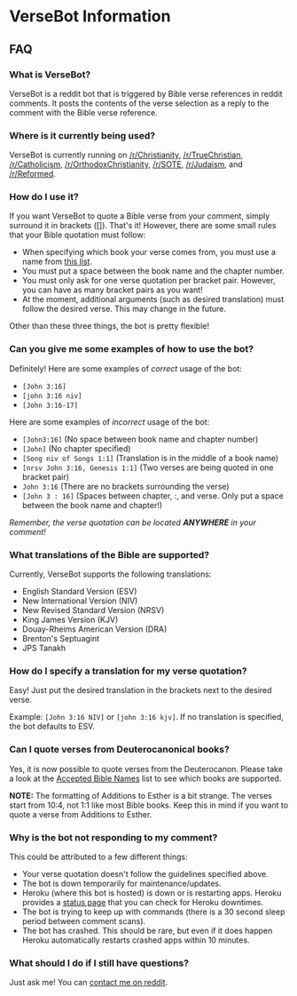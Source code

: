 # VerseBot Information

## FAQ

### What is VerseBot?
VerseBot is a reddit bot that is triggered by Bible verse references in reddit comments. It posts the contents of the verse selection as a reply to the comment with the Bible verse reference.

### Where is it currently being used?
VerseBot is currently running on [/r/Christianity](http://www.reddit.com/r/christianity), [/r/TrueChristian](http://www.reddit.com/r/TrueChristian), [/r/Catholicism](http://www.reddit.com/r/Catholicism/), [/r/OrthodoxChristianity](http://www.reddit.com/r/OrthodoxChristianity), [/r/SOTE](http://www.reddit.com/r/SOTE), [/r/Judaism](http://www.reddit.com/r/Judaism), and [/r/Reformed](http://www.reddit.com/r/Reformed).

### How do I use it?
If you want VerseBot to quote a Bible verse from your comment, simply surround it in brackets ([]). That's it! However, there are some small rules that your Bible quotation must follow:

* When specifying which book your verse comes from, you must use a name from [this list](https://github.com/matthieugrieger/versebot/blob/master/docs/Accepted%20Bible%20Book%20Names.md).
* You must put a space between the book name and the chapter number.
* You must only ask for one verse quotation per bracket pair. However, you can have as many bracket pairs as you want!
* At the moment, additional arguments (such as desired translation) must follow the desired verse. This may change in the future.

Other than these three things, the bot is pretty flexible!

### Can you give me some examples of how to use the bot?
Definitely! Here are some examples of _correct_ usage of the bot:

* `[John 3:16]`
* `[john 3:16 niv]`
* `[John 3:16-17]`

Here are some examples of _incorrect_ usage of the bot:

* `[John3:16]` (No space between book name and chapter number)
* `[John]` (No chapter specified)
* `[Song niv of Songs 1:1]` (Translation is in the middle of a book name)
* `[nrsv John 3:16, Genesis 1:1]` (Two verses are being quoted in one bracket pair)
* `John 3:16` (There are no brackets surrounding the verse)
* `[John 3 : 16]` (Spaces between chapter, :, and verse. Only put a space between the book name and chapter!)

_Remember, the verse quotation can be located **ANYWHERE** in your comment!_

### What translations of the Bible are supported?
Currently, VerseBot supports the following translations:

* English Standard Version (ESV)
* New International Version (NIV)
* New Revised Standard Version (NRSV)
* King James Version (KJV)
* Douay-Rheims American Version (DRA)
* Brenton's Septuagint
* JPS Tanakh

### How do I specify a translation for my verse quotation?
Easy! Just put the desired translation in the brackets next to the desired verse. 

Example: `[John 3:16 NIV]` or `[john 3:16 kjv]`. If no translation is specified, the bot defaults to ESV.

### Can I quote verses from Deuterocanonical books?
Yes, it is now possible to quote verses from the Deuterocanon. Please take a look at the [Accepted Bible Names](https://github.com/matthieugrieger/versebot/blob/master/docs/Accepted%20Bible%20Book%20Names.md) list to see which books are supported.

**NOTE:** The formatting of Additions to Esther is a bit strange. The verses start from 10:4, not 1:1 like most Bible books. Keep this in mind if you want to quote a verse from Additions to Esther.

### Why is the bot not responding to my comment?
This could be attributed to a few different things:
* Your verse quotation doesn't follow the guidelines specified above.
* The bot is down temporarily for maintenance/updates.
* Heroku (where this bot is hosted) is down or is restarting apps. Heroku provides a [status page](https://status.heroku.com/) that you can check for Heroku downtimes.
* The bot is trying to keep up with commands (there is a 30 second sleep period between comment scans).
* The bot has crashed. This should be rare, but even if it does happen Heroku automatically restarts crashed apps within 10 minutes.

### What should I do if I still have questions?
Just ask me! You can [contact me on reddit](http://www.reddit.com/message/compose/?to=mgrieger).
